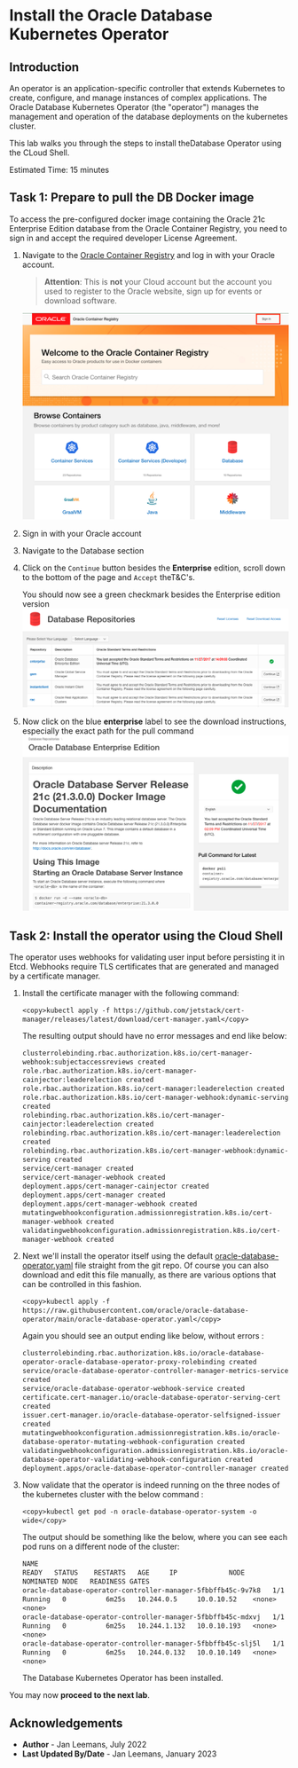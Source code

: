 # Install the Oracle Database Kubernetes Operator

## Introduction

An operator is an application-specific controller that extends Kubernetes to create, configure, and manage instances of complex applications. The Oracle Database Kubernetes Operator (the "operator") manages the management and operation of the database deployments on the kubernetes cluster.

This lab walks you through the steps to install theDatabase Operator using the CLoud Shell.

Estimated Time: 15 minutes

## Task 1: Prepare to pull the DB Docker image
To access the pre-configured docker image containing the Oracle 21c Enterprise Edition database from the Oracle Container Registry, you need to sign in and accept the required developer License Agreement.

1. Navigate to the [Oracle Container Registry](https://container-registry.oracle.com/) and log in with your Oracle account. 
    > **Attention**: This is **not** your Cloud account but the account you used to register to the Oracle website, sign up for events or download software.
   
    ![Container Registry homepage](images/container-reg.png)

2. Sign in with your Oracle account

3. Navigate to the Database section

4. Click on the `Continue` button besides the **Enterprise** edition, scroll down to the bottom of the page and `Accept` theT&C's.

   You should now see a green checkmark besides the Enterprise edition version
   ![DB image checked](images/enterprise-tc.png)

5. Now click on the blue **enterprise** label to see the download instructions, especially the exact path for the pull command
   ![Image Details](images/image-details.png)







## Task 2: Install the operator using the Cloud Shell

The operator uses webhooks for validating user input before persisting it in Etcd. Webhooks require TLS certificates that are generated and managed by a certificate manager.

1. Install the certificate manager with the following command:

    ```
    <copy>kubectl apply -f https://github.com/jetstack/cert-manager/releases/latest/download/cert-manager.yaml</copy>
    ```

    The resulting output should have no error messages and end like below:

    ```shell
    clusterrolebinding.rbac.authorization.k8s.io/cert-manager-webhook:subjectaccessreviews created
    role.rbac.authorization.k8s.io/cert-manager-cainjector:leaderelection created
    role.rbac.authorization.k8s.io/cert-manager:leaderelection created
    role.rbac.authorization.k8s.io/cert-manager-webhook:dynamic-serving created
    rolebinding.rbac.authorization.k8s.io/cert-manager-cainjector:leaderelection created
    rolebinding.rbac.authorization.k8s.io/cert-manager:leaderelection created
    rolebinding.rbac.authorization.k8s.io/cert-manager-webhook:dynamic-serving created
    service/cert-manager created
    service/cert-manager-webhook created
    deployment.apps/cert-manager-cainjector created
    deployment.apps/cert-manager created
    deployment.apps/cert-manager-webhook created
    mutatingwebhookconfiguration.admissionregistration.k8s.io/cert-manager-webhook created
    validatingwebhookconfiguration.admissionregistration.k8s.io/cert-manager-webhook created
    ```



2. Next we'll install the operator itself using the default [oracle-database-operator.yaml](https://github.com/oracle/oracle-database-operator/blob/main/oracle-database-operator.yaml) file straight from the git repo.  Of course you can also download and edit this file manually, as there are various options that can be controlled in this fashion.

    ```
    <copy>kubectl apply -f https://raw.githubusercontent.com/oracle/oracle-database-operator/main/oracle-database-operator.yaml</copy>
    ```

    Again you should see an output ending like below, without errors :

    ```shell
    clusterrolebinding.rbac.authorization.k8s.io/oracle-database-operator-oracle-database-operator-proxy-rolebinding created
    service/oracle-database-operator-controller-manager-metrics-service created
    service/oracle-database-operator-webhook-service created
    certificate.cert-manager.io/oracle-database-operator-serving-cert created
    issuer.cert-manager.io/oracle-database-operator-selfsigned-issuer created
    mutatingwebhookconfiguration.admissionregistration.k8s.io/oracle-database-operator-mutating-webhook-configuration created
    validatingwebhookconfiguration.admissionregistration.k8s.io/oracle-database-operator-validating-webhook-configuration created
    deployment.apps/oracle-database-operator-controller-manager created
    ```



3. Now validate that the operator is indeed running on the three nodes of the kubernetes cluster with the below command : 

    ```
    <copy>kubectl get pod -n oracle-database-operator-system -o wide</copy>
    ```
 
    The output should be something like the below, where you can see each pod runs on a different node of the cluster:

    ```shell
    NAME                                                           READY   STATUS    RESTARTS   AGE     IP             NODE          NOMINATED NODE   READINESS GATES
    oracle-database-operator-controller-manager-5fbbffb45c-9v7k8   1/1     Running   0          6m25s   10.244.0.5     10.0.10.52    <none>           <none>
    oracle-database-operator-controller-manager-5fbbffb45c-mdxvj   1/1     Running   0          6m25s   10.244.1.132   10.0.10.193   <none>           <none>
    oracle-database-operator-controller-manager-5fbbffb45c-slj5l   1/1     Running   0          6m25s   10.244.0.132   10.0.10.149   <none>           <none>
    ```
    The Database Kubernetes Operator has been installed. 



You may now **proceed to the next lab**.


## Acknowledgements
* **Author** - Jan Leemans, July 2022
* **Last Updated By/Date** - Jan Leemans, January 2023

